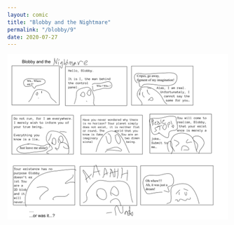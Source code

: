 ```yaml
---
layout: comic
title: "Blobby and the Nightmare"
permalink: "/blobby/9"
date: 2020-07-27
---
```

<img src="/comicsimages/07-27-20-Blobby-and-the-Nightmare.svg"/>